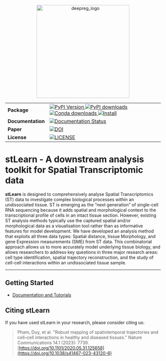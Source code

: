<p align="center">
  <img src="https://i.imgur.com/yfXlCYO.png"
    alt="deepreg_logo" title="DeepReg" width="300"/>
</p>

<table align="center">
  <tr>
    <td>
      <b>Package</b>
    </td>
    <td>
      <a href="https://pypi.python.org/pypi/stlearn/">
      <img src="https://img.shields.io/pypi/v/stlearn.svg" alt="PyPI Version">
      </a>
      <a href="https://pepy.tech/project/stlearn">
      <img src="https://static.pepy.tech/personalized-badge/stlearn?period=total&units=international_system&left_color=grey&right_color=orange&left_text=Downloads"
        alt="PyPI downloads">
      </a>
      <a href="https://anaconda.org/conda-forge/stlearn">
      <img src="https://anaconda.org/conda-forge/stlearn/badges/downloads.svg" alt="Conda downloads">
      </a>
      <a href="https://anaconda.org/conda-forge/stlearn">
      <img src="https://anaconda.org/conda-forge/stlearn/badges/downloads.svg" alt="Install">
      </a>
    </td>
  </tr>
  <tr>
    <td>
      <b>Documentation</b>
    </td>
    <td>
      <a href="https://stlearn.readthedocs.io/en/latest/">
      <img src="https://readthedocs.org/projects/stlearn/badge/?version=latest" alt="Documentation Status">
      </a>
    </td>
  </tr>
  <tr>
    <td>
     <b>Paper</b>
    </td>
    <td>
      <a href="https://doi.org/10.1038/s41467-023-43120-6"><img src="https://zenodo.org/badge/DOI/10.1038/s41467-023-43120-6.svg"
        alt="DOI"></a>
    </td>
  </tr>
  <tr>
    <td>
      <b>License</b>
    </td>
    <td>
      <a href="https://github.com/BiomedicalMachineLearning/stLearn/blob/master/LICENSE"><img src="https://img.shields.io/badge/License-BSD-blue.svg"
        alt="LICENSE"></a>
    </td>
  </tr>
</table>


# stLearn - A downstream analysis toolkit for Spatial Transcriptomic data

**stLearn** is designed to comprehensively analyse Spatial Transcriptomics (ST) data to investigate complex biological processes within an undissociated tissue. ST is emerging as the “next generation” of single-cell RNA sequencing because it adds spatial and morphological context to the transcriptional profile of cells in an intact tissue section. However, existing ST analysis methods typically use the captured spatial and/or morphological data as a visualisation tool rather than as informative features for model development. We have developed an analysis method that exploits all three data types: Spatial distance, tissue Morphology, and gene Expression measurements (SME) from ST data. This combinatorial approach allows us to more accurately model underlying tissue biology, and allows researchers to address key questions in three major research areas: cell type identification, spatial trajectory reconstruction, and the study of cell-cell interactions within an undissociated tissue sample.

---

## Getting Started

- [Documentation and Tutorials](https://stlearn.readthedocs.io/en/latest/)

## Citing stLearn

If you have used stLearn in your research, please consider citing us:

> Pham, Duy, et al. "Robust mapping of spatiotemporal trajectories and cell–cell interactions in healthy and diseased tissues."
> Nature Communications 14.1 (2023): 7739.
> [https://doi.org/10.1101/2020.05.31.125658](https://doi.org/10.1038/s41467-023-43120-6)
